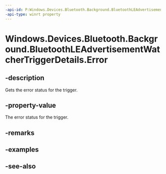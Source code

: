 ```yaml
---
-api-id: P:Windows.Devices.Bluetooth.Background.BluetoothLEAdvertisementWatcherTriggerDetails.Error
-api-type: winrt property
---
```


<!-- Property syntax
public Windows.Devices.Bluetooth.BluetoothError Error { get; }
-->

# Windows.Devices.Bluetooth.Background.BluetoothLEAdvertisementWatcherTriggerDetails.Error

## -description
Gets the error status for the trigger.

## -property-value
The error status for the trigger.

## -remarks

## -examples

## -see-also
